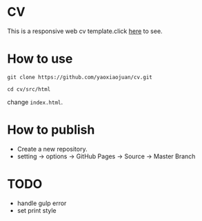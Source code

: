 # CV
This is a responsive web cv template.click [here](https://yaoxiaojuan.github.io/cv/) to see.

# How to use
```
git clone https://github.com/yaoxiaojuan/cv.git

cd cv/src/html
```
change `index.html`.

# How to publish
* Create a new repository.
* setting -> options -> GitHub Pages -> Source -> Master Branch

# TODO
- handle gulp error
- set print style